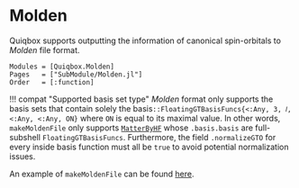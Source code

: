 # Molden

Quiqbox supports outputting the information of canonical spin-orbitals to *Molden* file format.

```@autodocs
Modules = [Quiqbox.Molden]
Pages   = ["SubModule/Molden.jl"]
Order   = [:function]
```

!!! compat "Supported basis set type"
    *Molden* format only supports the basis sets that contain solely the basis`::FloatingGTBasisFuncs{<:Any, 3, 𝑙, <:Any, <:Any, ON}` where `ON` is equal to its maximal value. In other words, `makeMoldenFile` only supports [`MatterByHF`](@ref) whose `.basis.basis` are full-subshell `FloatingGTBasisFuncs`. Furthermore, the field `.normalizeGTO` for every inside basis function must all be `true` to avoid potential normalization issues.

An example of `makeMoldenFile` can be found [here](https://github.com/frankwswang/Quiqbox.jl/blob/main/examples/Jmol.jl).